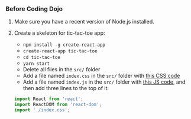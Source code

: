 ### Before Coding Dojo

1. Make sure you have a recent version of Node.js installed.
2. Create a skeleton for tic-tac-toe app:

    - `npm install -g create-react-app`
    - `create-react-app tic-tac-toe`
    - `cd tic-tac-toe`
    - `yarn start`
    - Delete all files in the `src/` folder
    - Add a file named `index.css` in the `src/` folder with [this CSS code](https://codepen.io/gaearon/pen/oWWQNa?editors=0100)
    - Add a file named `index.js` in the `src/` folder with [this JS code](https://codepen.io/gaearon/pen/oWWQNa?editors=0010), and then add three lines to the top of it:
    ```javascript
    import React from 'react';
    import ReactDOM from 'react-dom';
    import './index.css';
    ```
